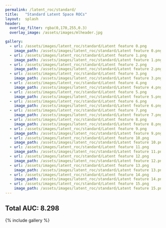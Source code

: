 ```yaml
---
permalink: /latent_roc/standard/
title:   "Standard Latent Space ROCs"
layout:  splash
header:
  overlay_filter: rgba(0,170,255,0.3)
  overlay_image: /assets/images/mlheader.jpg

gallery:
  - url: /assets/images/latent_roc/standard/Latent feature 0.png
    image_path: /assets/images/latent_roc/standard/Latent feature 0.png
  - url: /assets/images/latent_roc/standard/Latent feature 1.png
    image_path: /assets/images/latent_roc/standard/Latent feature 1.png
  - url: /assets/images/latent_roc/standard/Latent feature 2.png
    image_path: /assets/images/latent_roc/standard/Latent feature 2.png
  - url: /assets/images/latent_roc/standard/Latent feature 3.png
    image_path: /assets/images/latent_roc/standard/Latent feature 3.png
  - url: /assets/images/latent_roc/standard/Latent feature 4.png
    image_path: /assets/images/latent_roc/standard/Latent feature 4.png
  - url: /assets/images/latent_roc/standard/Latent feature 5.png
    image_path: /assets/images/latent_roc/standard/Latent feature 5.png
  - url: /assets/images/latent_roc/standard/Latent feature 6.png
    image_path: /assets/images/latent_roc/standard/Latent feature 6.png
  - url: /assets/images/latent_roc/standard/Latent feature 7.png
    image_path: /assets/images/latent_roc/standard/Latent feature 7.png
  - url: /assets/images/latent_roc/standard/Latent feature 8.png
    image_path: /assets/images/latent_roc/standard/Latent feature 8.png
  - url: /assets/images/latent_roc/standard/Latent feature 9.png
    image_path: /assets/images/latent_roc/standard/Latent feature 9.png
  - url: /assets/images/latent_roc/standard/Latent feature 10.png
    image_path: /assets/images/latent_roc/standard/Latent feature 10.png
  - url: /assets/images/latent_roc/standard/Latent feature 11.png
    image_path: /assets/images/latent_roc/standard/Latent feature 11.png
  - url: /assets/images/latent_roc/standard/Latent feature 12.png
    image_path: /assets/images/latent_roc/standard/Latent feature 12.png
  - url: /assets/images/latent_roc/standard/Latent feature 13.png
    image_path: /assets/images/latent_roc/standard/Latent feature 13.png
  - url: /assets/images/latent_roc/standard/Latent feature 14.png
    image_path: /assets/images/latent_roc/standard/Latent feature 14.png
  - url: /assets/images/latent_roc/standard/Latent feature 15.png
    image_path: /assets/images/latent_roc/standard/Latent feature 15.png
---
```


## Total AUC: 8.298
{% include gallery %}
